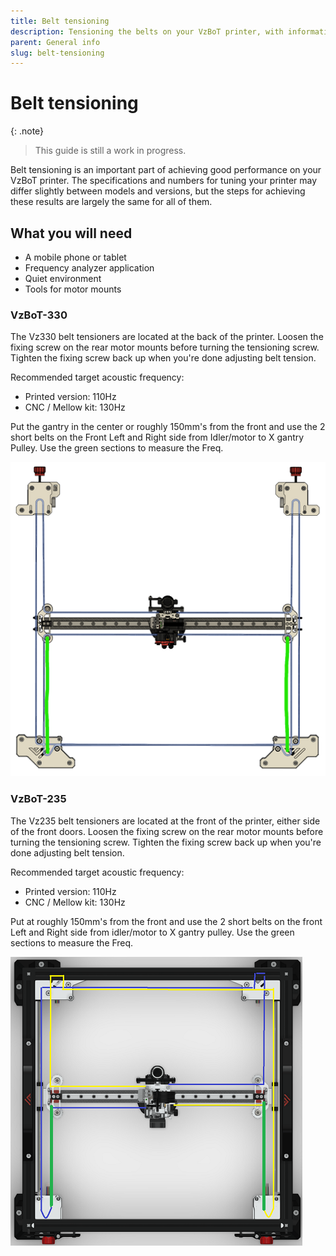 ```yaml
---
title: Belt tensioning
description: Tensioning the belts on your VzBoT printer, with information and how-to videos.
parent: General info
slug: belt-tensioning
---
```


# Belt tensioning

{: .note}
> This guide is still a work in progress.

Belt tensioning is an important part of achieving good performance on your VzBoT printer. The specifications and numbers for tuning your printer may differ slightly between models and versions, but the steps for achieving these results are largely the same for all of them.

## What you will need

- A mobile phone or tablet
- Frequency analyzer application
- Quiet environment
- Tools for motor mounts

### VzBoT-330

The Vz330 belt tensioners are located at the back of the printer. Loosen the fixing screw on the rear motor mounts before turning the tensioning screw. Tighten the fixing screw back up when you're done adjusting belt tension.

Recommended target acoustic frequency:

- Printed version: 110Hz
- CNC / Mellow kit: 130Hz

Put the gantry in the center or roughly 150mm's from the front and use the 2 short belts on the Front Left and Right side from Idler/motor to X gantry Pulley. Use the green sections to measure the Freq.

![Belt_Tenstion](../assets/images/general/electronics/Belt_Tension330.png)

### VzBoT-235

The Vz235 belt tensioners are located at the front of the printer, either side of the front doors. Loosen the fixing screw on the rear motor mounts before turning the tensioning screw. Tighten the fixing screw back up when you're done adjusting belt tension.

Recommended target acoustic frequency:

- Printed version: 110Hz
- CNC / Mellow kit: 130Hz

Put  at roughly 150mm's from the front and use the 2 short belts on the front Left and Right side from idler/motor to X gantry pulley. Use the green sections to measure the Freq.

![Belt_Tenstion2](../assets/images/general/electronics/Belt_Tension235.png)
